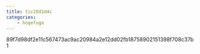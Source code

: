 ```yaml
---
title: tic20d1d4c
categories:
    - hogefuga
---
```

89f7d98df2e11c567473ac9ac20984a2e12dd02fb18758902151398f708c37b1